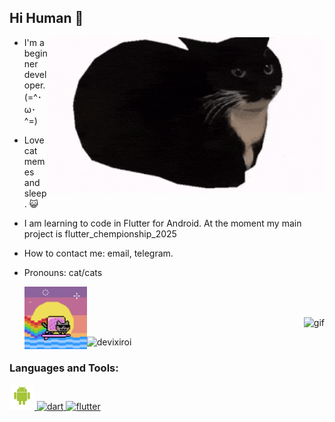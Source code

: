 ## Hi Human 👋

<img align="right" alt="gif" widht="200" height="250" src="https://github.com/devIXiroI/devIXiroI/blob/main/maxwell-%D0%BC%D0%B0%D0%BA%D1%81%D0%B2%D0%B5%D0%BB.gif">

- I'm a beginner developer.  (=^･ω･^=)

- Love cat memes and sleep. 😺

- I am learning to code in Flutter for Android. At the moment my main project is flutter_chempionship_2025

- How to contact me: email, telegram.

- Pronouns: cat/cats
 
  <img align="left" alt="gif" widht="1000" height="100" src="https://github.com/devIXiroI/devIXiroI/blob/main/aq38c844r6771.gif">
## 
ㅤㅤㅤ
<p>&nbsp;<img align="right" alt="gif" widht="90%" height="195" src="https://github-readme-stats.vercel.app/api?username=devixiroi&show_icons=true&locale=en" alt="devixiroi" /></p>



<p align="left"> <img src="https://komarev.com/ghpvc/?username=devixiroi&label=Profile%20views&color=0e75b6&style=flat" alt="devixiroi" /> </p>
<h3 align="left">Languages and Tools:</h3>
<p align="left"> <a href="https://developer.android.com" target="_blank" rel="noreferrer"> <img src="https://raw.githubusercontent.com/devicons/devicon/master/icons/android/android-original-wordmark.svg" alt="android" width="40" height="40"/> </a> <a href="https://dart.dev" target="_blank" rel="noreferrer"> <img src="https://www.vectorlogo.zone/logos/dartlang/dartlang-icon.svg" alt="dart" width="40" height="40"/> </a> <a href="https://flutter.dev" target="_blank" rel="noreferrer"> <img src="https://www.vectorlogo.zone/logos/flutterio/flutterio-icon.svg" alt="flutter" width="40" height="40"/> </a> </p>
